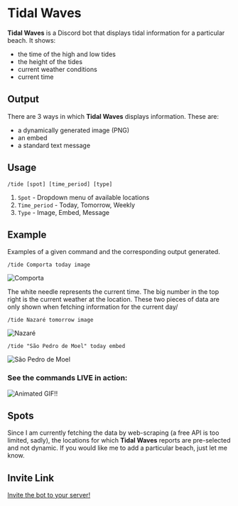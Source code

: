 # Tidal Waves
**Tidal Waves** is a Discord bot that displays tidal information for a particular beach. It shows:
- the time of the high and low tides
- the height of the tides
- current weather conditions
- current time

## Output
There are 3 ways in which **Tidal Waves** displays information. These are:
- a dynamically generated image (PNG)
- an embed
- a standard text message

## Usage
`/tide [spot] [time_period] [type]`
1. `Spot` - Dropdown menu of available locations
2. `Time_period` - Today, Tomorrow, Weekly
3. `Type` - Image, Embed, Message

## Example
Examples of a given command and the corresponding output generated.

`/tide Comporta today image`

![Comporta](https://i.imgur.com/kdiSMKN.png)

The white needle represents the current time. The big number in the top right is the current weather at the location. These two pieces of data are only shown when fetching information for the current day/

`/tide Nazaré tomorrow image`

![Nazaré](https://i.imgur.com/OWfxTOy.png)

`/tide "São Pedro de Moel" today embed`

![São Pedro de Moel](https://i.imgur.com/bVPtjW6.png)

### See the commands LIVE in action:

![Animated GIF!!](https://i.imgur.com/YkkNsmV.gif)

## Spots
Since I am currently fetching the data by web-scraping (a free API is too limited, sadly), the locations for which **Tidal Waves** reports are pre-selected and not dynamic. If you would like me to add a particular beach, just let me know.

## Invite Link
[Invite the bot to your server!](https://discord.com/oauth2/authorize?client_id=457626744879448075&scope=bot&permissions=2147796992)
